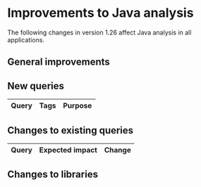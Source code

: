 # Improvements to Java analysis

The following changes in version 1.26 affect Java analysis in all applications.

## General improvements

## New queries

| **Query**                   | **Tags**  | **Purpose**                                                        |
|-----------------------------|-----------|--------------------------------------------------------------------|


## Changes to existing queries

| **Query**                    | **Expected impact**    | **Change**                        |
|------------------------------|------------------------|-----------------------------------|


## Changes to libraries
